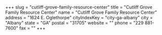 +++
slug = "cutliff-grove-family-resource-center"
title = "Cutliff Grove Family Resource Center"
name = "Cutliff Grove Family Resource Center"
address = "1624 E. Oglethorpe"
cityIndexKey = "city-ga-albany"
city = "Albany"
state = "GA"
postal = "31705"
website = ""
phone = "229 881-7600"
fax = ""
+++
